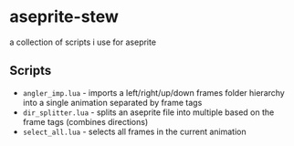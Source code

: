# aseprite-stew

a collection of scripts i use for aseprite

## Scripts

-   `angler_imp.lua` - imports a left/right/up/down frames folder hierarchy into a single animation separated by frame tags
-   `dir_splitter.lua` - splits an aseprite file into multiple based on the frame tags (combines directions)
-   `select_all.lua` - selects all frames in the current animation
